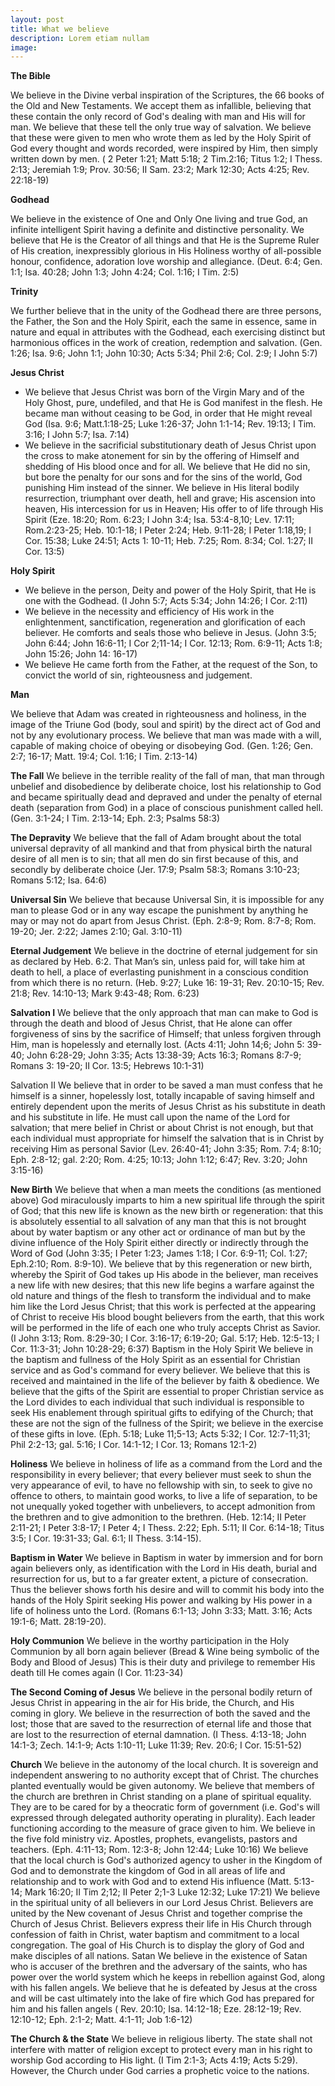 ```yaml
---
layout: post
title: What we believe
description: Lorem etiam nullam
image: 
---
```


**The Bible**

We believe in the Divine verbal inspiration of the Scriptures, the 66 books of the Old and New Testaments. We accept them as infallible, believing that these contain the only record of God's dealing with man and His will for man. We believe that these tell the only true way of salvation. We believe that these were given to men who wrote them as led by the Holy Spirit of God every thought and words recorded, were inspired by Him, then simply written down by men. ( 2 Peter 1:21; Matt 5:18; 2 Tim.2:16; Titus 1:2; I Thess. 2:13; Jeremiah 1:9; Prov. 30:56; II Sam. 23:2; Mark 12:30; Acts 4:25; Rev. 22:18-19)

**Godhead**

We believe in the existence of One and Only One living and true God, an infinite intelligent Spirit having a definite and distinctive personality. We believe that He is the Creator of all things and that He is the Supreme Ruler of His creation, inexpressibly glorious in His Holiness worthy of all-possible honour, confidence, adoration love worship and allegiance. (Deut. 6:4; Gen. 1:1; Isa. 40:28; John 1:3; John 4:24; Col. 1:16; I Tim. 2:5)

**Trinity**

We further believe that in the unity of the Godhead there are three persons, the Father, the Son and the Holy Spirit, each the same in essence, same in nature and equal in attributes with the Godhead, each exercising distinct but harmonious offices in the work of creation, redemption and salvation. (Gen. 1:26; Isa. 9:6; John 1:1; John 10:30; Acts 5:34; Phil 2:6; Col. 2:9; I John 5:7)

**Jesus Christ**

- We believe that Jesus Christ was born of the Virgin Mary and of the Holy Ghost, pure, undefiled, and that He is God manifest in the flesh. He became man without ceasing to be God, in order that He might reveal God (Isa. 9:6; Matt.1:18-25; Luke 1:26-37; John 1:1-14; Rev. 19:13; I Tim. 3:16; I John 5:7; Isa. 7:14)
- We believe in the sacrificial substitutionary death of Jesus Christ upon the cross to make atonement for sin by the offering of Himself and shedding of His blood once and for all. We believe that He did no sin, but bore the penalty for our sons and for the sins of the world, God punishing Him instead of the sinner. We believe in His literal bodily resurrection, triumphant over death, hell and grave; His ascension into heaven, His intercession for us in Heaven; His offer to of life through His Spirit (Eze. 18:20; Rom. 6:23; I John 3:4; Isa. 53:4-8,10; Lev. 17:11; Rom.2:23-25; Heb. 10:1-18; I Peter 2:24; Heb. 9:11-28; I Peter 1:18,19; I Cor. 15:38; Luke 24:51; Acts 1: 10-11; Heb. 7:25; Rom. 8:34; Col. 1:27; II Cor. 13:5)

**Holy Spirit**

- We believe in the person, Deity and power of the Holy Spirit, that He is one with the Godhead. (I John 5:7; Acts 5:34; John 14:26; I Cor. 2:11)
- We believe in the necessity and efficiency of His work in the enlightenment, sanctification, regeneration and glorification of each believer. He comforts and seals those who believe in Jesus. (John 3:5; John 6:44; John 16:6-11; I Cor 2;11-14; I Cor. 12:13; Rom. 6:9-11; Acts 1:8; John 15:26; John 14: 16-17)
- We believe He came forth from the Father, at the request of the Son, to convict the world of sin, righteousness and judgement.

**Man**

We believe that Adam was created in righteousness and holiness, in the image of the Triune God (body, soul and spirit) by the direct act of God and not by any evolutionary process. We believe that man was made with a will, capable of making choice of obeying or disobeying God. (Gen. 1:26; Gen. 2:7; 16-17; Matt. 19:4; Col. 1:16; I Tim. 2:13-14)

**The Fall**
We believe in the terrible reality of the fall of man, that man through unbelief and disobedience by deliberate choice, lost his relationship to God and became spiritually dead and depraved and under the penalty of eternal death (separation from God) in a place of conscious punishment called hell. (Gen. 3:1-24; I Tim. 2:13-14; Eph. 2:3; Psalms 58:3)

**The Depravity**
We believe that the fall of Adam brought about the total universal depravity of all mankind and that from physical birth the natural desire of all men is to sin; that all men do sin first because of this, and secondly by deliberate choice (Jer. 17:9; Psalm 58:3; Romans 3:10-23; Romans 5:12; Isa. 64:6)

**Universal Sin**
We believe that because Universal Sin, it is impossible for any man to please God or in any way escape the punishment by anything he may or may not do apart from Jesus Christ. (Eph. 2:8-9; Rom. 8:7-8; Rom. 19-20; Jer. 2:22; James 2:10; Gal. 3:10-11)

**Eternal Judgement**
We believe in the doctrine of eternal judgement for sin as declared by Heb. 6:2. That Man’s sin, unless paid for, will take him at death to hell, a place of everlasting punishment in a conscious condition from which there is no return. (Heb. 9:27; Luke 16: 19-31; Rev. 20:10-15; Rev. 21:8; Rev. 14:10-13; Mark 9:43-48; Rom. 6:23)

**Salvation I**
We believe that the only approach that man can make to God is through the death and blood of Jesus Christ, that He alone can offer forgiveness of sins by the sacrifice of Himself; that unless forgiven through Him, man is hopelessly and eternally lost. (Acts 4:11; John 14;6; John 5: 39-40; John 6:28-29; John 3:35; Acts 13:38-39; Acts 16:3; Romans 8:7-9; Romans 3: 19-20; II Cor. 13:5; Hebrews 10:1-31)

Salvation II
We believe that in order to be saved a man must confess that he himself is a sinner, hopelessly lost, totally incapable of saving himself and entirely dependent upon the merits of Jesus Christ as his substitute in death and his substitute in life. He must call upon the name of the Lord for salvation; that mere belief in Christ or about Christ is not enough, but that each individual must appropriate for himself the salvation that is in Christ by receiving Him as personal Savior (Lev. 26:40-41; John 3:35; Rom. 7:4; 8:10; Eph. 2:8-12; gal. 2:20; Rom. 4:25; 10:13; John 1:12; 6:47; Rev. 3:20; John 3:15-16)

**New Birth**
We believe that when a man meets the conditions (as mentioned above) God miraculously imparts to him a new spiritual life through the spirit of God; that this new life is known as the new birth or regeneration: that this is absolutely essential to all salvation of any man that this is not brought about by water baptism or any other act or ordinance of man but by the divine influence of the Holy Spirit either directly or indirectly through the Word of God (John 3:35; I Peter 1:23; James 1:18; I Cor. 6:9-11; Col. 1:27; Eph.2:10; Rom. 8:9-10).
We believe that by this regeneration or new birth, whereby the Spirit of God takes up His abode in the believer, man receives a new life with new desires; that this new life begins a warfare against the old nature and things of the flesh to transform the individual and to make him like the Lord Jesus Christ; that this work is perfected at the appearing of Christ to receive His blood bought believers from the earth, that this work will be performed in the life of each one who truly accepts Christ as Savior. (I John 3:13; Rom. 8:29-30; I Cor. 3:16-17; 6:19-20; Gal. 5:17; Heb. 12:5-13; I Cor. 11:3-31; John 10:28-29; 6:37)
Baptism in the Holy Spirit
We believe in the baptism and fullness of the Holy Spirit as an essential for Christian service and as God's command for every believer. We believe that this is received and maintained in the life of the believer by faith & obedience. We believe that the gifts of the Spirit are essential to proper Christian service as the Lord divides to each individual that such individual is responsible to seek His enablement through spiritual gifts to edifying of the Church; that these are not the sign of the fullness of the Spirit; we believe in the exercise of these gifts in love. (Eph. 5:18; Luke 11;5-13; Acts 5:32; I Cor. 12:7-11;31; Phil 2:2-13; gal. 5:16; I Cor. 14:1-12; I Cor. 13; Romans 12:1-2)

**Holiness**
We believe in holiness of life as a command from the Lord and the responsibility in every believer; that every believer must seek to shun the very appearance of evil, to have no fellowship with sin, to seek to give no offence to others, to maintain good works, to live a life of separation, to be not unequally yoked together with unbelievers, to accept admonition from the brethren and to give admonition to the brethren. (Heb. 12:14; II Peter 2:11-21; I Peter 3:8-17; I Peter 4; I Thess. 2:22; Eph. 5:11; II Cor. 6:14-18; Titus 3:5; I Cor. 19:31-33; Gal. 6:1; II Thess. 3:14-15).

**Baptism in Water**
We believe in Baptism in water by immersion and for born again believers only, as identification with the Lord in His death, burial and resurrection for us, but to a far greater extent, a picture of consecration. Thus the believer shows forth his desire and will to commit his body into the hands of the Holy Spirit seeking His power and walking by His power in a life of holiness unto the Lord. (Romans 6:1-13; John 3:33; Matt. 3:16; Acts 19:1-6; Matt. 28:19-20).

**Holy Communion**
We believe in the worthy participation in the Holy Communion by all born again believer (Bread & Wine being symbolic of the Body and Blood of Jesus) This is their duty and privilege to remember His death till He comes again (I Cor. 11:23-34)

**The Second Coming of Jesus**
We believe in the personal bodily return of Jesus Christ in appearing in the air for His bride, the Church, and His coming in glory. We believe in the resurrection of both the saved and the lost; those that are saved to the resurrection of eternal life and those that are lost to the resurrection of eternal damnation. (I Thess. 4:13-18; John 14:1-3; Zech. 14:1-9; Acts 1:10-11; Luke 11:39; Rev. 20:6; I Cor. 15:51-52)

**Church**
We believe in the autonomy of the local church. It is sovereign and independent answering to no authority except that of Christ. The churches planted eventually would be given autonomy.
We believe that members of the church are brethren in Christ standing on a plane of spiritual equality. They are to be cared for by a theocratic form of government (i.e. God's will expressed through delegated authority operating in plurality). Each leader functioning according to the measure of grace given to him. We believe in the five fold ministry viz. Apostles, prophets, evangelists, pastors and teachers. (Eph. 4:11-13; Rom. 12:3-8; John 12:44; Luke 10:16)
We believe that the local church is God's authorized agency to usher in the Kingdom of God and to demonstrate the kingdom of God in all areas of life and relationship and to work with God and to extend His influence (Matt. 5:13-14; Mark 16:20; II Tim 2;12; II Peter 2;1-3 Luke 12:32; Luke 17:21)
We believe in the spiritual unity of all believers in our Lord Jesus Christ. Believers are united by the New covenant of Jesus Christ and together comprise the Church of Jesus Christ. Believers express their life in His Church through confession of faith in Christ, water baptism and commitment to a local congregation. The goal of His Church is to display the glory of God and make disciples of all nations.
Satan
We believe in the existence of Satan who is accuser of the brethren and the adversary of the saints, who has power over the world system which he keeps in rebellion against God, along with his fallen angels. We believe that he is defeated by Jesus at the cross and will be cast ultimately into the lake of fire which God has prepared for him and his fallen angels ( Rev. 20:10; Isa. 14:12-18; Eze. 28:12-19; Rev. 12:10-12; Eph. 2:1-2; Matt. 4:1-11; Job 1:6-12)

**The Church & the State**
We believe in religious liberty. The state shall not interfere with matter of religion except to protect every man in his right to worship God according to His light. (I Tim 2:1-3; Acts 4:19; Acts 5:29). However, the Church under God carries a prophetic voice to the nations.
